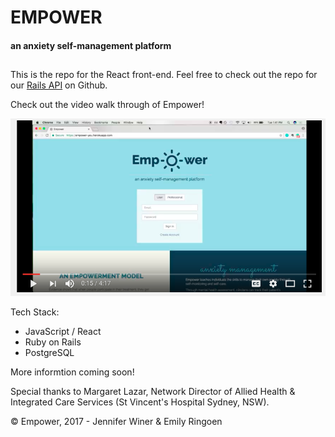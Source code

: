 # EMPOWER
#### an anxiety self-management platform
##

This is the repo for the React front-end. Feel free to check out the repo for our [Rails API](https://github.com/jenniferwiner/empower-api) on Github.

Check out the video walk through of Empower!

[![Empower Video Walk Through](src/assets/images/empowerscreenshot.jpg)](https://youtu.be/fvajtzxKkNg)

Tech Stack:
- JavaScript / React
- Ruby on Rails
- PostgreSQL

More informtion coming soon!

Special thanks to Margaret Lazar, Network Director of Allied Health
& Integrated Care Services (St Vincent's Hospital Sydney, NSW).

&copy; Empower, 2017 - Jennifer Winer & Emily Ringoen
